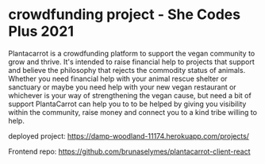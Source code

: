 # crowdfunding project - She Codes Plus 2021

Plantacarrot is a crowdfunding platform to support the vegan community to grow and thrive. It's intended to raise financial help to projects that support and believe the philosophy that rejects the commodity status of animals. Whether you need financial help with your animal rescue shelter or sanctuary or maybe you need help with your new vegan restaurant or whichever is your way of strengthening the vegan cause, but need a bit of support PlantaCarrot can help you to to be helped by giving you visibility within the community, raise money and connect you to a kind tribe willing to help.

deployed project:
https://damp-woodland-11174.herokuapp.com/projects/


Frontend repo:
https://github.com/brunaselymes/plantacarrot-client-react
